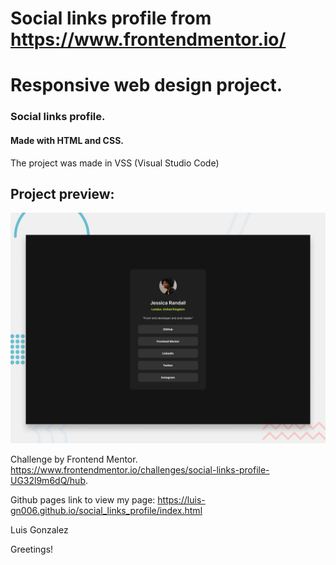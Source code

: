 # Social links profile from https://www.frontendmentor.io/

# Responsive web design project.

### Social links profile.

#### Made with HTML and CSS.

The project was made in VSS (Visual Studio Code)

## Project preview:

![alt text](./preview.jpg)

Challenge by Frontend Mentor.
https://www.frontendmentor.io/challenges/social-links-profile-UG32l9m6dQ/hub.

Github pages link to view my page:
https://luis-gn006.github.io/social_links_profile/index.html

Luis Gonzalez

Greetings!
